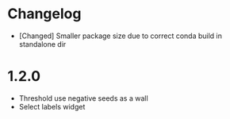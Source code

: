 # Changelog

* [Changed] Smaller package size due to correct conda build in standalone dir

# 1.2.0

* Threshold use negative seeds as a wall
* Select labels widget